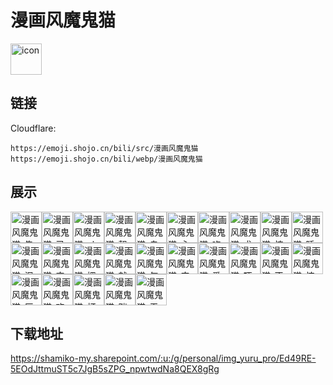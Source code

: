 # 漫画风魔鬼猫
<img src="https://emoji.shojo.cn/bili/src/漫画风魔鬼猫/icon.png" width="50" height="50" alt="icon">

## 链接
Cloudflare:
```
https://emoji.shojo.cn/bili/src/漫画风魔鬼猫
https://emoji.shojo.cn/bili/webp/漫画风魔鬼猫
```
## 展示
<img src="https://emoji.shojo.cn/bili/src/漫画风魔鬼猫/漫画风魔鬼猫-告辞.png" width="50" height="50" alt="漫画风魔鬼猫-告辞"><img src="https://emoji.shojo.cn/bili/src/漫画风魔鬼猫/漫画风魔鬼猫-已收藏.png" width="50" height="50" alt="漫画风魔鬼猫-已收藏"><img src="https://emoji.shojo.cn/bili/src/漫画风魔鬼猫/漫画风魔鬼猫-ok.png" width="50" height="50" alt="漫画风魔鬼猫-ok"><img src="https://emoji.shojo.cn/bili/src/漫画风魔鬼猫/漫画风魔鬼猫-靓仔语塞.png" width="50" height="50" alt="漫画风魔鬼猫-靓仔语塞"><img src="https://emoji.shojo.cn/bili/src/漫画风魔鬼猫/漫画风魔鬼猫-自信.png" width="50" height="50" alt="漫画风魔鬼猫-自信"><img src="https://emoji.shojo.cn/bili/src/漫画风魔鬼猫/漫画风魔鬼猫-心碎.png" width="50" height="50" alt="漫画风魔鬼猫-心碎"><img src="https://emoji.shojo.cn/bili/src/漫画风魔鬼猫/漫画风魔鬼猫-吃瓜.png" width="50" height="50" alt="漫画风魔鬼猫-吃瓜"><img src="https://emoji.shojo.cn/bili/src/漫画风魔鬼猫/漫画风魔鬼猫-求三连.png" width="50" height="50" alt="漫画风魔鬼猫-求三连"><img src="https://emoji.shojo.cn/bili/src/漫画风魔鬼猫/漫画风魔鬼猫-惊吓.png" width="50" height="50" alt="漫画风魔鬼猫-惊吓"><img src="https://emoji.shojo.cn/bili/src/漫画风魔鬼猫/漫画风魔鬼猫-睡觉.png" width="50" height="50" alt="漫画风魔鬼猫-睡觉"><img src="https://emoji.shojo.cn/bili/src/漫画风魔鬼猫/漫画风魔鬼猫-泪奔.png" width="50" height="50" alt="漫画风魔鬼猫-泪奔"><img src="https://emoji.shojo.cn/bili/src/漫画风魔鬼猫/漫画风魔鬼猫-突然出现.png" width="50" height="50" alt="漫画风魔鬼猫-突然出现"><img src="https://emoji.shojo.cn/bili/src/漫画风魔鬼猫/漫画风魔鬼猫-拥抱.png" width="50" height="50" alt="漫画风魔鬼猫-拥抱"><img src="https://emoji.shojo.cn/bili/src/漫画风魔鬼猫/漫画风魔鬼猫-就吃一碗.png" width="50" height="50" alt="漫画风魔鬼猫-就吃一碗"><img src="https://emoji.shojo.cn/bili/src/漫画风魔鬼猫/漫画风魔鬼猫-气的跺脚.png" width="50" height="50" alt="漫画风魔鬼猫-气的跺脚"><img src="https://emoji.shojo.cn/bili/src/漫画风魔鬼猫/漫画风魔鬼猫-安慰.png" width="50" height="50" alt="漫画风魔鬼猫-安慰"><img src="https://emoji.shojo.cn/bili/src/漫画风魔鬼猫/漫画风魔鬼猫-爱了爱了.png" width="50" height="50" alt="漫画风魔鬼猫-爱了爱了"><img src="https://emoji.shojo.cn/bili/src/漫画风魔鬼猫/漫画风魔鬼猫-吓一跳.png" width="50" height="50" alt="漫画风魔鬼猫-吓一跳"><img src="https://emoji.shojo.cn/bili/src/漫画风魔鬼猫/漫画风魔鬼猫-不过如此.png" width="50" height="50" alt="漫画风魔鬼猫-不过如此"><img src="https://emoji.shojo.cn/bili/src/漫画风魔鬼猫/漫画风魔鬼猫-惊诧.png" width="50" height="50" alt="漫画风魔鬼猫-惊诧"><img src="https://emoji.shojo.cn/bili/src/漫画风魔鬼猫/漫画风魔鬼猫-厉害.png" width="50" height="50" alt="漫画风魔鬼猫-厉害"><img src="https://emoji.shojo.cn/bili/src/漫画风魔鬼猫/漫画风魔鬼猫-欢乐.png" width="50" height="50" alt="漫画风魔鬼猫-欢乐"><img src="https://emoji.shojo.cn/bili/src/漫画风魔鬼猫/漫画风魔鬼猫-打瞌睡.png" width="50" height="50" alt="漫画风魔鬼猫-打瞌睡"><img src="https://emoji.shojo.cn/bili/src/漫画风魔鬼猫/漫画风魔鬼猫-踹飞.png" width="50" height="50" alt="漫画风魔鬼猫-踹飞"><img src="https://emoji.shojo.cn/bili/src/漫画风魔鬼猫/漫画风魔鬼猫-无限循环.png" width="50" height="50" alt="漫画风魔鬼猫-无限循环">

## 下载地址

https://shamiko-my.sharepoint.com/:u:/g/personal/img_yuru_pro/Ed49RE-5EOdJttmuST5c7JgB5sZPG_npwtwdNa8QEX8gRg
